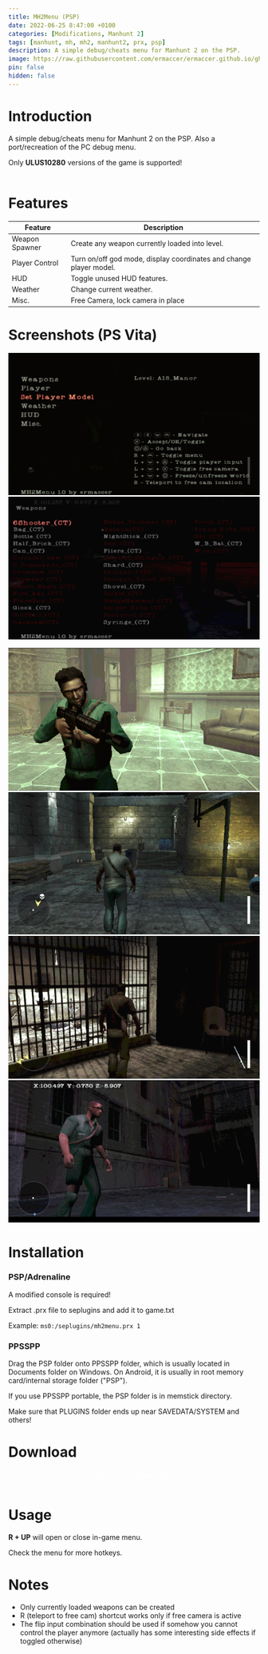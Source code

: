 ```yaml
---
title: MH2Menu (PSP)
date: 2022-06-25 8:47:00 +0100
categories: [Modifications, Manhunt 2]
tags: [manhunt, mh, mh2, manhunt2, prx, psp]   
description: A simple debug/cheats menu for Manhunt 2 on the PSP.
image: https://raw.githubusercontent.com/ermaccer/ermaccer.github.io/gh-pages/assets/mods/mh2/menupsp/1.png
pin: false
hidden: false
---
```


# Introduction
A simple debug/cheats menu for Manhunt 2 on the PSP. Also a port/recreation of the PC debug menu.

<div class="alert bg-dark">
 Only <b>ULUS10280</b> versions of the game is supported!
</div>

<a class="btn btn-block btn-dark bg-dark text-gray btn-sm" style="color: white;" href="/posts/mh2menu" role="button">
<i class="fab fa-windows"></i>
PC Version
</a>


# Features

| Feature | Description |
| --- | --- |
|Weapon Spawner| Create any weapon currently loaded into level. |
|Player Control| Turn on/off god mode, display coordinates and change player model. |
|HUD| Toggle unused HUD features.|
|Weather| Change current weather.|
|Misc.| Free Camera, lock camera in place|

# Screenshots (PS Vita)

![m](https://raw.githubusercontent.com/ermaccer/ermaccer.github.io/gh-pages/assets/mods/mh2/menupsp/menu.png)
![m](https://raw.githubusercontent.com/ermaccer/ermaccer.github.io/gh-pages/assets/mods/mh2/menupsp/menu2.png)


![1](https://raw.githubusercontent.com/ermaccer/ermaccer.github.io/gh-pages/assets/mods/mh2/menupsp/1.png)
![2](https://raw.githubusercontent.com/ermaccer/ermaccer.github.io/gh-pages/assets/mods/mh2/menupsp/2.png)
![3](https://raw.githubusercontent.com/ermaccer/ermaccer.github.io/gh-pages/assets/mods/mh2/menupsp/3.png)
![4](https://raw.githubusercontent.com/ermaccer/ermaccer.github.io/gh-pages/assets/mods/mh2/menupsp/4.png)

# Installation 


### PSP/Adrenaline

<div class="alert bg-dark">
 A modified console is required!
</div>

Extract .prx file to seplugins and add it to game.txt

Example:
`ms0:/seplugins/mh2menu.prx 1`

### PPSSPP

Drag the PSP folder onto PPSSPP folder, which is usually located in Documents folder on Windows. On Android, it is usually in root memory card/internal storage folder ("PSP").

If you use PPSSPP portable, the PSP folder is in memstick directory.

Make sure that PLUGINS folder ends up near SAVEDATA/SYSTEM and others!


# Download

<a class="btn btn-block btn-dark bg-dark text-gray btn-lg" style="color: white;" href="https://github.com/ermaccer/Manhunt2.MH2Menu/releases/latest/download/MH2Menu_PPSSPP.zip" role="button">
<i class="fas fa-download"></i>
Download (PPSSPP)
</a>

<a class="btn btn-block btn-dark bg-dark text-gray btn-lg" style="color: white;" href="https://github.com/ermaccer/Manhunt2.MH2Menu/releases/latest/download/MH2Menu.zip" role="button">
<i class="fas fa-download"></i>
Download (PSP/Adrenaline)
</a>
<br>
<a class="btn btn-block btn-dark bg-dark text-gray btn-lg" style="color: white;" href="https://github.com/ermaccer/Manhunt2.MH2Menu/" role="button">
<i class="fab fa-github"></i>
Source
</a>


# Usage

**R + UP**  will open or close in-game menu.

Check the menu for more hotkeys.


# Notes

- Only currently loaded weapons can be created
- R (teleport to free cam) shortcut works only if free camera is active
- The flip input combination should be used if somehow you cannot control the player anymore (actually has some interesting side effects if toggled otherwise)



